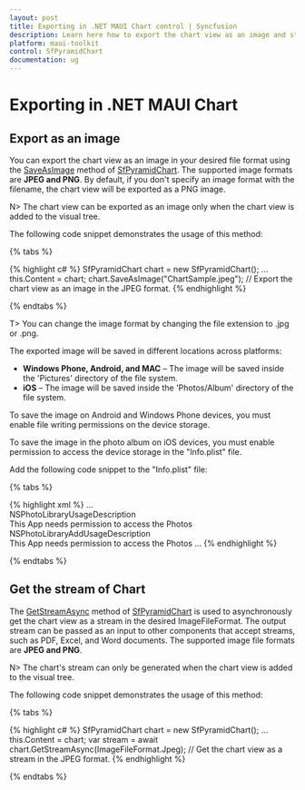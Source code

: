 ```yaml
---
layout: post
title: Exporting in .NET MAUI Chart control | Syncfusion
description: Learn here how to export the chart view as an image and stream in the Syncfusion® .NET MAUI Chart (SfPyramidChart) control.
platform: maui-toolkit
control: SfPyramidChart
documentation: ug
---
```


# Exporting in .NET MAUI Chart

## Export as an image

You can export the chart view as an image in your desired file format using the [SaveAsImage](https://help.syncfusion.com/cr/maui-toolkit/Syncfusion.Maui.Toolkit.Charts.ChartBase.html#Syncfusion_Maui_Toolkit_Charts_ChartBase_SaveAsImage_System_String_) method of [SfPyramidChart](https://help.syncfusion.com/cr/maui-toolkit/Syncfusion.Maui.Toolkit.Charts.SfPyramidChart.html). The supported image formats are **JPEG and PNG**. By default, if you don't specify an image format with the filename, the chart view will be exported as a PNG image.

N> The chart view can be exported as an image only when the chart view is added to the visual tree.

The following code snippet demonstrates the usage of this method:

{% tabs %}

{% highlight c# %}
SfPyramidChart chart = new SfPyramidChart();
...
this.Content = chart;
chart.SaveAsImage("ChartSample.jpeg"); // Export the chart view as an image in the JPEG format.
{% endhighlight %}

{% endtabs %}

T> You can change the image format by changing the file extension to .jpg or .png.

The exported image will be saved in different locations across platforms:

* **Windows Phone, Android, and MAC** – The image will be saved inside the 'Pictures' directory of the file system.
* **iOS** – The image will be saved inside the 'Photos/Album' directory of the file system.

To save the image on Android and Windows Phone devices, you must enable file writing permissions on the device storage.

To save the image in the photo album on iOS devices, you must enable permission to access the device storage in the "Info.plist" file. 

Add the following code snippet to the "Info.plist" file:

{% tabs %}

{% highlight xml %}
<dict>
    ...    
    <key>NSPhotoLibraryUsageDescription</key>    
    <string>This App needs permission to access the Photos</string>    
    <key>NSPhotoLibraryAddUsageDescription</key>    
    <string>This App needs permission to access the Photos</string> 
    ...
</dict>
{% endhighlight %}

{% endtabs %}

## Get the stream of Chart

The [GetStreamAsync](https://help.syncfusion.com/cr/maui-toolkit/Syncfusion.Maui.Toolkit.Charts.ChartBase.html#Syncfusion_Maui_Toolkit_Charts_ChartBase_GetStreamAsync_Syncfusion_Maui_Toolkit_ImageFileFormat_) method of [SfPyramidChart](https://help.syncfusion.com/cr/maui-toolkit/Syncfusion.Maui.Toolkit.Charts.SfPyramidChart.html) is used to asynchronously get the chart view as a stream in the desired ImageFileFormat. The output stream can be passed as an input to other components that accept streams, such as PDF, Excel, and Word documents. The supported image file formats are **JPEG and PNG**.

N> The chart's stream can only be generated when the chart view is added to the visual tree.

The following code snippet demonstrates the usage of this method:

{% tabs %}

{% highlight c# %}
SfPyramidChart chart = new SfPyramidChart();
...
this.Content = chart;
var stream = await chart.GetStreamAsync(ImageFileFormat.Jpeg); // Get the chart view as a stream in the JPEG format.
{% endhighlight %}

{% endtabs %}